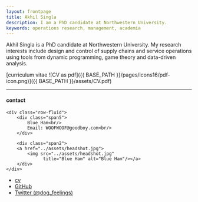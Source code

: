 ```yaml
---
layout: frontpage
title: Akhil Singla
description: I am a PhD candidate at Northwestern University. 
keywords: operations research, management, academia
---
```


Akhil Singla is a PhD candidate at Northwestern University. My research interests include design and control of supply chains and service operations using tools from dynamic programming, game theory and data-driven analysis.

[curriculum vitae ![CV as pdf]({{ BASE_PATH }}/pages/icons16/pdf-icon.png)]({{ BASE_PATH }}/assets/CV.pdf)<br/>


---


<div class="container">
<h4><a name="contact"></a>contact</h4>

    <div class="row-fluid">
        <div class="span5">
            Blue Ham<br/>
            Email: WOOFWOOF@goodboy.com<br/>
        </div>

        <div class="span2">
        <a href="../assets/headshot.jpg">
            <img src="../assets/headshot.jpg"
                  title="Blue Ham" alt="Blue Ham"/></a>
        </div>
    </div>
</div>

<div class="navbar">
  <div class="navbar-inner">
      <ul class="nav">
          <li><a href="{{ BASE_PATH }}/assets/CV.pdf">cv</a></li>
          <li><a href="https://github.com/mbcarlos">GitHub</a></li>
          <li><a href="https://twitter.com/dog_feelings">Twitter (@dog_feelings)</a></li>
      </ul>
  </div>
</div>

